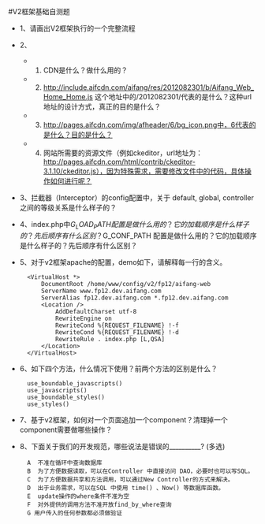 #V2框架基础自测题
* 1、请画出V2框架执行的一个完整流程

* 2、
	* 1) CDN是什么？做什么用的？
	* 2)  http://include.aifcdn.com/aifang/res/2012082301/b/Aifang_Web_Home_Home.js
这个地址中的/2012082301/代表的是什么？这种url地址的设计方式，真正的目的是什么？
	* 3)  http://pages.aifcdn.com/img/afheader/6/bg_icon.png中，6代表的是什么？目的是什么？
	* 4) 网站所需要的资源文件（例如ckeditor，url地址为：
http://pages.aifcdn.com/html/contrib/ckeditor-3.1.10/ckeditor.js），因为特殊需求，需要修改文件中的代码，具体操作如何进行呢？


* 3、拦截器（Interceptor）的config配置中，关于 default, global, controller之间的等级关系是什么样子的？

* 4、index.php中$G_LOAD_PATH 配置是做什么用的？它的加载顺序是什么样子的？先后顺序有什么区别？$G_CONF_PATH 配置是做什么用的？它的加载顺序是什么样子的？先后顺序有什么区别？

* 5、对于v2框架apache的配置，demo如下，请解释每一行的含义。

		<VirtualHost *>
			DocumentRoot /home/www/config/v2/fp12/aifang-web
			ServerName www.fp12.dev.aifang.com
			ServerAlias fp12.dev.aifang.com *.fp12.dev.aifang.com
			<Location />
				AddDefaultCharset utf-8
				RewriteEngine on
				RewriteCond %{REQUEST_FILENAME} !-f
				RewriteCond %{REQUEST_FILENAME} !-d
				RewriteRule . index.php [L,QSA]
			</Location>
		</VirtualHost>


* 6、如下四个方法，什么情况下使用？前两个方法的区别是什么？

		use_boundable_javascripts()
		use_javascripts()
		use_boundable_styles()
		use_styles()

* 7、基于v2框架，如何对一个页面追加一个component？清理掉一个component需要做哪些操作？


* 8、下面关于我们的开发规范，哪些说法是错误的__________? (多选)

		A  不准在循环中查询数据库
		B  为了方便数据读取，可以在Controller 中直接访问 DAO，必要时也可以写SQL。
		C  为了方便数据共享和方法调用，可以通过New Controller的方式来解决。
		D  出于业务需求，可以在SQL 中使用 time() 、Now() 等数据库函数。
		E  update操作的where条件不准为空
		F  对外提供的调用方法不准开放find_by_where查询
		G 用户传入的任何参数都必须做验证

